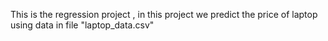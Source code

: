 This is the regression project , in this project we predict the price of laptop using data in file "laptop_data.csv"